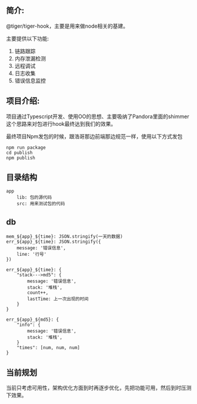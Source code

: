 ## 简介:
@tiger/tiger-hook，主要是用来做node相关的基建。

主要提供以下功能:
1. 链路跟踪
2. 内存泄漏检测
3. 远程调试
4. 日志收集
5. 错误信息监控

## 项目介绍:
项目通过Typescript开发、使用OO的思想、主要吸纳了Pandora里面的shimmer这个思路来对包进行hook最终达到我们的效果。

最终项目Npm发包的时候，跟浩哥那边前端那边规范一样，使用以下方式发包
```text
npm run package
cd publish
npm publish
```

## 目录结构
```text
app
    lib: 包的源代码
    src: 用来测试包的代码
```

## db
```text
mem_${app}_${time}: JSON.stringify(一天的数据)
err_${app}_${time}: JSON.stringify({
    message: '错误信息',
    line: '行号'
})

err_${app}_${time}: {
    "stack--->md5": {
        message: '错误信息',
        stack: '堆栈',
        count++,
        lastTime: 上一次出现的时间
    }
}

err_${app}_${md5}: {
    "info": {
        message: '错误信息',
        stack: '堆栈',
    }
    "times": [num, num, num]
}

```

## 当前规划
当前只考虑可用性，架构优化方面到时再逐步优化，先把功能可用，然后到时压测下效果。